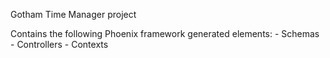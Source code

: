 Gotham Time Manager project

Contains the following Phoenix framework generated elements:
    - Schemas
    - Controllers
    - Contexts